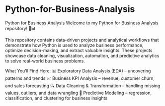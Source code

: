 # Python-for-Business-Analysis
Python for Business Analysis
Welcome to my Python for Business Analysis repository! 🐍📊

This repository contains data-driven projects and analytical workflows that demonstrate how Python is used to analyze business performance, optimize decision-making, and extract valuable insights. These projects showcase data cleaning, visualization, automation, and predictive analytics to solve real-world business problems.

What You’ll Find Here:
📊 Exploratory Data Analysis (EDA) – uncovering patterns and trends
📈 Business KPI Analysis – revenue, customer churn, and sales forecasting
🔍 Data Cleaning & Transformation – handling missing values, outliers, and data wrangling
🤖 Predictive Modeling – regression, classification, and clustering for business insights
